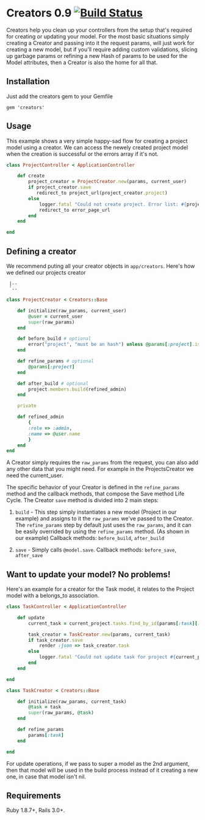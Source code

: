 # Creators 0.9  [![Build Status](https://secure.travis-ci.org/TheGiftsProject/Creators.png)](http://travis-ci.org/TheGiftsProject/Creators)

Creators help you clean up your controllers from the setup that's required for creating or updating your model.
For the most basic situations simply creating a Creator and passing into it the request params, will just work for
creating a new model, but if you'll require adding custom validations, slicing up garbage params or refining a new
Hash of params to be used for the Model attributes, then a Creator is also the home for all that.

## Installation

Just add the creators gem to your Gemfile

`gem 'creators'`

## Usage

This example shows a very simple happy-sad flow for creating a project model using a creator.
We can access the newely created project model when the creation is successful or the errors array if it's not.

```ruby
class ProjectController < ApplicationController

    def create
        project_creator = ProjectCreator.new(params, current_user)
        if project_creator.save
           redirect_to project_url(project_creator.project)
        else
            logger.fatal "Could not create project. Error list: #{project_creator.errors.join(", "}")
            redirect_to error_page_url
        end
    end

end
```

## Defining a creator

We recommend puting all your creator objects in `app/creators`.
Here's how we defined our projects creator

```
 |--
 `--
```
 


```ruby
class ProjectCreator < Creators::Base

    def initialize(raw_params, current_user)
        @user = current_user
        super(raw_params)
    end

    def before_build # optional
        error("project", "must be an hash") unless @params[:project].is_a? Hash
    end

    def refine_params # optional
        @params[:project]
    end

    def after_build # optional
        project.members.build(refined_admin)
    end

    private

    def refined_admin
        {
        :role => :admin,
        :name => @user.name
        }
    end
end
```

A Creator simply requires the `raw_params` from the request, 
you can also add any other data that you might need. 
For example in the ProjectsCreator we need the current_user.

The specific behavior of your Creator is defined in the `refine_params` method and the callback methods, that compose
the Save method Life Cycle. The Creator `save` method is divided into 2 main steps:

1) `build` - This step simply instantiates a new model (Project in our example) and assigns to it the `raw_params` we've
passed to the Creator. The `refine_params` step by default just uses the `raw_params`, and it can be easily overrided by
using the `refine_params` method. (As shown in our example)
Callback methods: `before_build`, `after_build`

2) `save` - Simply calls `@model.save`.
Callback methods: `before_save`, `after_save`

## Want to update your model? No problems!

Here's an example for a creator for the Task model, it relates to the Project model with a belongs_to association.

```ruby
class TaskController < ApplicationController

    def update
        current_task = current_project.tasks.find_by_id(params[:task][:id])

        task_creator = TaskCreator.new(params, current_task)
        if task_creator.save
            render :json => task_creator.task
        else
            logger.fatal "Could not update task for project #{current_project.id}. Error list: #{task_creator.errors.join(", "}")
        end
    end

end

class TaskCreator < Creators::Base

    def initialize(raw_params, current_task)
        @task = task
        super(raw_params, @task)
    end

    def refine_params
        params[:task]
    end

end
```

For update operations, if we pass to super a model as the 2nd argument, then that model will be used
in the build process instead of it creating a new one, in case that model isn't nil.


## Requirements

Ruby 1.8.7+, Rails 3.0+.